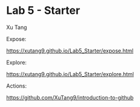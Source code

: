 # Lab 5 - Starter
Xu Tang

Expose:

https://xutang9.github.io/Lab5_Starter/expose.html

Explore:

https://xutang9.github.io/Lab5_Starter/explore.html

Actions:

https://github.com/XuTang9/introduction-to-github